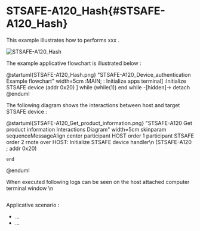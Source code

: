 # STSAFE-A120_Hash{#STSAFE-A120_Hash}

This example illustrates how to performs xxx . 

![STSAFE-A120_Hash](../../../../Documentation/resources/pictures/STSAFE-A120_Hash.png)

The example applicative flowchart is illustrated below :

@startuml{STSAFE-A120_Hash.png} "STSAFE-A120_Device_authentication Example flowchart" width=5cm
	:MAIN;
	: Initialize apps terminal]
	:Initialize STSAFE device (addr 0x20) ]
	while (while(1))
	end while
	-[hidden]->
	detach
@enduml

The following diagram shows the interactions between host and target STSAFE device :

@startuml{STSAFE-A120_Get_product_information.png} "STSAFE-A120 Get product information Interactions Diagram" width=5cm
	skinparam sequenceMessageAlign center
	participant HOST order 1
	participant STSAFE order 2
	rnote over HOST: Initialize STSAFE device handler\n (STSAFE-A120 ; addr 0x20)
	

	end
@enduml


When executed following logs can be seen on the host attached computer terminal window \n


```

```


Applicative scenario : 

- ...
- ...